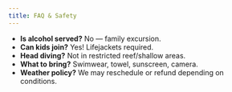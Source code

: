 ```yaml
---
title: FAQ & Safety
---
```


- **Is alcohol served?** No — family excursion.
- **Can kids join?** Yes! Lifejackets required.
- **Head diving?** Not in restricted reef/shallow areas.
- **What to bring?** Swimwear, towel, sunscreen, camera.
- **Weather policy?** We may reschedule or refund depending on conditions.
